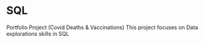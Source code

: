# SQL
Portfolio Project (Covid Deaths &amp; Vaccinations)
This project focuses on Data explorations skills in SQL
